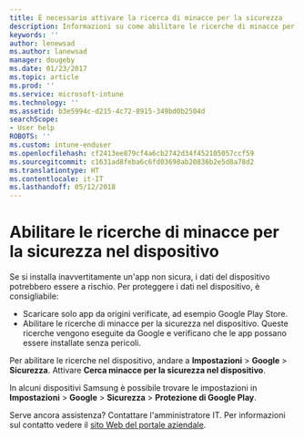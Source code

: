 ```yaml
---
title: È necessario attivare la ricerca di minacce per la sicurezza
description: Informazioni su come abilitare le ricerche di minacce per la sicurezza nel dispositivo
keywords: ''
author: lenewsad
ms.author: lanewsad
manager: dougeby
ms.date: 01/23/2017
ms.topic: article
ms.prod: ''
ms.service: microsoft-intune
ms.technology: ''
ms.assetid: b3e5994c-d215-4c72-8915-349bd0b2504d
searchScope:
- User help
ROBOTS: ''
ms.custom: intune-enduser
ms.openlocfilehash: cf2413ee879cf4a6cb2742d34f452105057ccf59
ms.sourcegitcommit: c1631ad8feba6c6fd03698ab20836b2e5d8a78d2
ms.translationtype: HT
ms.contentlocale: it-IT
ms.lasthandoff: 05/12/2018
---
```

# <a name="enable-security-threat-scans-on-your-device"></a>Abilitare le ricerche di minacce per la sicurezza nel dispositivo 
Se si installa inavvertitamente un'app non sicura, i dati del dispositivo potrebbero essere a rischio. Per proteggere i dati nel dispositivo, è consigliabile: 

* Scaricare solo app da origini verificate, ad esempio Google Play Store.  
* Abilitare le ricerche di minacce per la sicurezza nel dispositivo. Queste ricerche vengono eseguite da Google e verificano che le app possano essere installate senza pericoli.  

Per abilitare le ricerche nel dispositivo, andare a **Impostazioni** > **Google** > **Sicurezza**. Attivare **Cerca minacce per la sicurezza nel dispositivo**.  

In alcuni dispositivi Samsung è possibile trovare le impostazioni in **Impostazioni** > **Google** > **Sicurezza** > **Protezione di Google Play**.

Serve ancora assistenza? Contattare l'amministratore IT. Per informazioni sul contatto vedere il [sito Web del portale aziendale](https://portal.manage.microsoft.com#HelpDeskDialog). 
